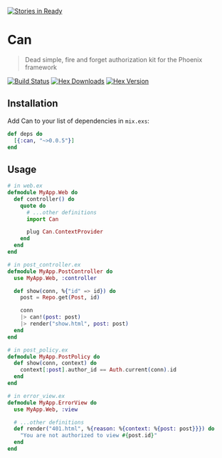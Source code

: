 [![Stories in Ready](https://badge.waffle.io/127labs/can.png?label=ready&title=Ready)](https://waffle.io/127labs/can)
# Can
> Dead simple, fire and forget authorization kit for the Phoenix framework

[![Build Status](https://semaphoreci.com/api/v1/imranismail/can/branches/master/badge.svg)](https://semaphoreci.com/imranismail/can)
[![Hex Downloads](https://img.shields.io/hexpm/dt/can.svg)](https://hex.pm/packages/can)
[![Hex Version](https://img.shields.io/hexpm/v/can.svg)](https://hex.pm/packages/can)

## Installation
Add Can to your list of dependencies in `mix.exs`:

```elixir
def deps do
  [{:can, "~>0.0.5"}]
end
```

## Usage

```elixir
# in web.ex
defmodule MyApp.Web do
  def controller() do
    quote do
      # ...other definitions
      import Can

      plug Can.ContextProvider
    end
  end
end

# in post_controller.ex
defmodule MyApp.PostController do
  use MyApp.Web, :controller

  def show(conn, %{"id" => id}) do
    post = Repo.get(Post, id)

    conn
    |> can!(post: post)
    |> render("show.html", post: post)
  end
end

# in post_policy.ex
defmodule MyApp.PostPolicy do
  def show(conn, context) do
    context[:post].author_id == Auth.current(conn).id
  end
end

# in error_view.ex
defmodule MyApp.ErrorView do
  use MyApp.Web, :view

  # ...other definitions
  def render("401.html", %{reason: %{context: %{post: post}}}) do
    "You are not authorized to view #{post.id}"
  end
end
```
